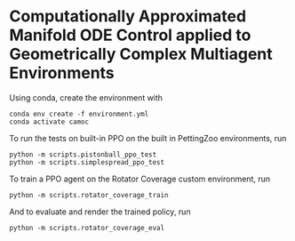 # Computationally Approximated Manifold ODE Control applied to Geometrically Complex Multiagent Environments

Using conda, create the environment with

```
conda env create -f environment.yml
conda activate camoc
```

To run the tests on built-in PPO on the built in PettingZoo environments, run 

```
python -m scripts.pistonball_ppo_test
python -m scripts.simplespread_ppo_test
```

To train a PPO agent on the Rotator Coverage custom environment, run

```
python -m scripts.rotator_coverage_train
```

And to evaluate and render the trained policy, run

```
python -m scripts.rotator_coverage_eval
```
